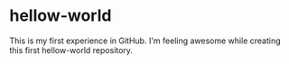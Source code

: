 # hellow-world
This is my first experience in GitHub. I'm feeling awesome while creating this first hellow-world repository.
